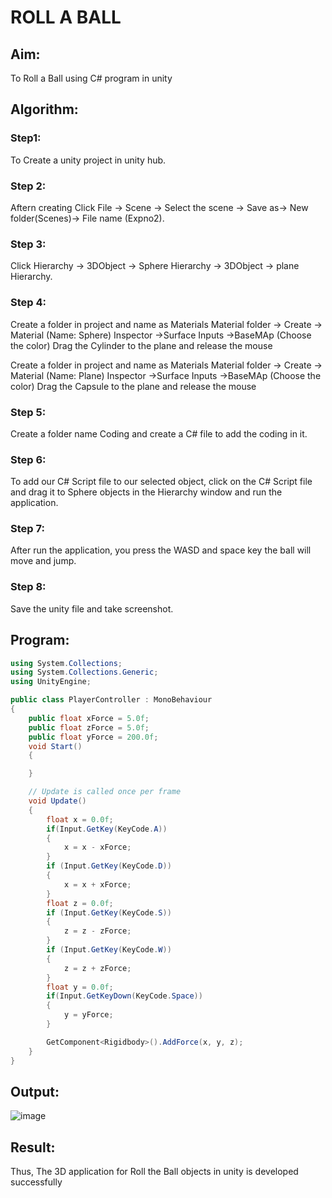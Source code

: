 # ROLL A BALL

## Aim:
To Roll a Ball using C# program in unity 
## Algorithm:
### Step1:
To Create a unity project in unity hub.

### Step 2:
Aftern creating Click File -> Scene -> Select the scene -> Save as-> New folder(Scenes)-> File name (Expno2).

### Step 3:
Click Hierarchy -> 3DObject -> Sphere Hierarchy -> 3DObject -> plane Hierarchy.

### Step 4:
Create a folder in project and name as Materials Material folder -> Create -> Material (Name: Sphere) Inspector ->Surface Inputs ->BaseMAp (Choose the color) Drag the Cylinder to the plane and release the mouse

Create a folder in project and name as Materials Material folder -> Create -> Material (Name: Plane) Inspector ->Surface Inputs ->BaseMAp (Choose the color) Drag the Capsule to the plane and release the mouse

### Step 5:
Create a folder name Coding and create a C# file to add the coding in it.

### Step 6:
To add our C# Script file to our selected object, click on the C# Script file and drag it to Sphere objects in the Hierarchy window and run the application.

### Step 7:
After run the application, you press the WASD and space key the ball will move and jump.

### Step 8:
Save the unity file and take screenshot.

## Program:
```C#
using System.Collections;
using System.Collections.Generic;
using UnityEngine;

public class PlayerController : MonoBehaviour
{
    public float xForce = 5.0f;
    public float zForce = 5.0f;
    public float yForce = 200.0f;
    void Start()
    {

    }

    // Update is called once per frame
    void Update()
    {
        float x = 0.0f;
        if(Input.GetKey(KeyCode.A))
        {
            x = x - xForce;
        }
        if (Input.GetKey(KeyCode.D))
        {
            x = x + xForce;
        }
        float z = 0.0f;
        if (Input.GetKey(KeyCode.S))
        {
            z = z - zForce;
        }
        if (Input.GetKey(KeyCode.W))
        {
            z = z + zForce;
        }
        float y = 0.0f;
        if(Input.GetKeyDown(KeyCode.Space))
        {
            y = yForce;
        }

        GetComponent<Rigidbody>().AddForce(x, y, z);
    }
}
```
## Output:
![image](https://user-images.githubusercontent.com/75235167/166112726-4f4b1411-f247-4237-9db2-f605ff72e056.png)

## Result:
Thus, The 3D application for Roll the Ball objects in unity is developed successfully
